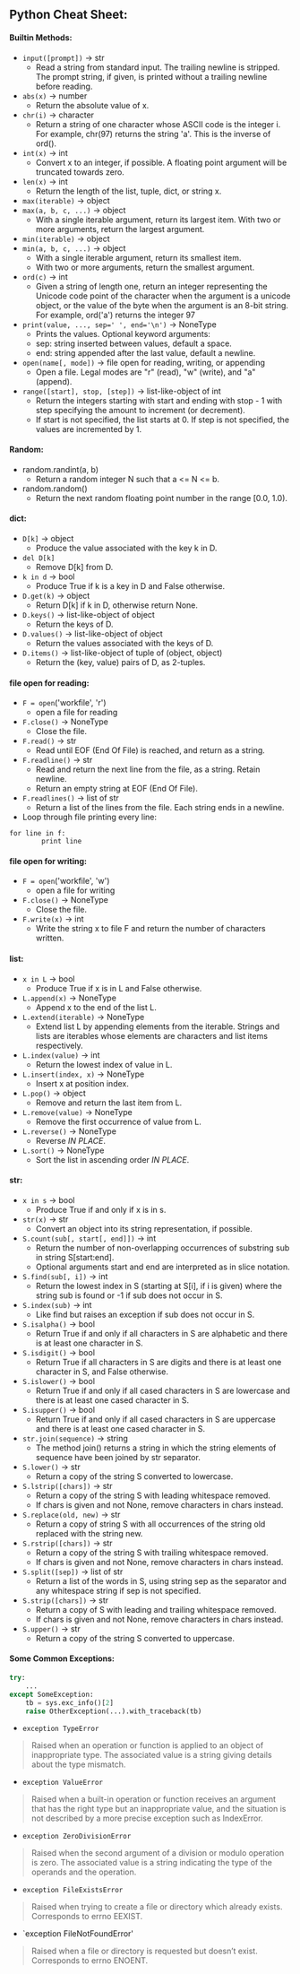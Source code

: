 ## Python Cheat Sheet:
#### Builtin Methods:
- `input([prompt])` -> str
    - Read a string from standard input. The trailing newline is stripped. The prompt string, if given, is printed without a trailing newline before reading.
- `abs(x)` -> number
    - Return the absolute value of x.
- `chr(i)` -> character
    - Return a string of one character whose ASCII code is the integer i. For example, chr(97) returns the string 'a'. This is the inverse of ord().  
- `int(x)` -> int
    - Convert x to an integer, if possible. A floating point argument will be truncated towards zero.
- `len(x)` -> int
    - Return the length of the list, tuple, dict, or string x.
- `max(iterable)` -> object
- `max(a, b, c, ...)` -> object
    - With a single iterable argument, return its largest item. With two or more arguments, return the largest argument.
- `min(iterable)` -> object
- `min(a, b, c, ...)` -> object
    - With a single iterable argument, return its smallest item.
    - With two or more arguments, return the smallest argument.
- `ord(c)` -> int
    - Given a string of length one, return an integer representing the Unicode code point of the character when the argument is a unicode object, or the value of the byte when the argument is an 8-bit string. For example, ord('a') returns the integer 97 
- `print(value, ..., sep=' ', end='\n')` -> NoneType
    - Prints the values. Optional keyword arguments:
    - sep: string inserted between values, default a space.
    - end: string appended after the last value, default a newline.
- `open(name[, mode])` -> file open for reading, writing, or appending
    - Open a file. Legal modes are "r" (read), "w" (write), and "a" (append).
- `range([start], stop, [step])` -> list-like-object of int
    - Return the integers starting with start and ending with stop - 1 with step specifying the amount to increment (or decrement).
    - If start is not specified, the list starts at 0. If step is not specified, the values are incremented by 1.
#### Random:

- random.randint(a, b)
    - Return a random integer N such that a <= N <= b.
- random.random()
    - Return the next random floating point number in the range [0.0, 1.0).
    
#### dict:

- `D[k]` -> object
    - Produce the value associated with the key k in D.
- `del D[k]`
    - Remove D[k] from D.
- `k in d` -> bool
    - Produce True if k is a key in D and False otherwise.
- `D.get(k)` -> object
    - Return D[k] if k in D, otherwise return None.
- `D.keys()` -> list-like-object of object
    - Return the keys of D.
- `D.values()` -> list-like-object of object
    - Return the values associated with the keys of D.
- `D.items()` -> list-like-object of tuple of (object, object)
    - Return the (key, value) pairs of D, as 2-tuples.
    
#### file open for reading:

- `F = open`('workfile', 'r')
    - open a file for reading
- `F.close()` -> NoneType
    - Close the file.
- `F.read()` -> str
    - Read until EOF (End Of File) is reached, and return as a string.
- `F.readline()` -> str
    - Read and return the next line from the file, as a string. Retain newline.
    - Return an empty string at EOF (End Of File).
- `F.readlines()` -> list of str
    - Return a list of the lines from the file. Each string ends in a newline.
- Loop through file printing every line:

```
for line in f:
        print line
```

#### file open for writing:

- `F = open`('workfile', 'w')
    - open a file for writing
- `F.close()` -> NoneType
    - Close the file.
- `F.write(x)` -> int
    - Write the string x to file F and return the number of characters written.
    
#### list:

- `x in L` -> bool
    - Produce True if x is in L and False otherwise.
- `L.append(x)` -> NoneType
    - Append x to the end of the list L.
- `L.extend(iterable)` -> NoneType
    - Extend list L by appending elements from the iterable. Strings and lists are iterables whose elements are characters and list items respectively.
- `L.index(value)` -> int
    - Return the lowest index of value in L.
- `L.insert(index, x)` -> NoneType
    - Insert x at position index.
- `L.pop()` -> object
    - Remove and return the last item from L.
- `L.remove(value)` -> NoneType
    - Remove the first occurrence of value from L.
- `L.reverse()` -> NoneType
    - Reverse *IN PLACE*.
- `L.sort()` -> NoneType
    - Sort the list in ascending order *IN PLACE*.
    
#### str:

- `x in s` -> bool
    - Produce True if and only if x is in s.
- `str(x)` -> str
    - Convert an object into its string representation, if possible.
- `S.count(sub[, start[, end]])` -> int
    - Return the number of non-overlapping occurrences of substring sub in string S[start:end]. 
    - Optional arguments start and end are interpreted as in slice notation.
- `S.find(sub[, i])` -> int
    - Return the lowest index in S (starting at S[i], if i is given) where the string sub is found or -1 if sub does not occur in S.
- `S.index(sub)` -> int
    - Like find but raises an exception if sub does not occur in S.
- `S.isalpha()` -> bool
    - Return True if and only if all characters in S are alphabetic and there is at least one character in S.
- `S.isdigit()` -> bool
    - Return True if all characters in S are digits and there is at least one character in S, and False otherwise.
- `S.islower()` -> bool
    - Return True if and only if all cased characters in S are lowercase and there is at least one cased character in S.
- `S.isupper()` -> bool
    - Return True if and only if all cased characters in S are uppercase and there is at least one cased character in S.
- `str.join(sequence)` -> string
    - The method join() returns a string in which the string elements of sequence have been joined by str separator.
- `S.lower()` -> str
    - Return a copy of the string S converted to lowercase.
- `S.lstrip([chars])` -> str
    - Return a copy of the string S with leading whitespace removed.
    - If chars is given and not None, remove characters in chars instead.
- `S.replace(old, new)` -> str
    - Return a copy of string S with all occurrences of the string old replaced with the string new.
- `S.rstrip([chars])` -> str
    - Return a copy of the string S with trailing whitespace removed.
    - If chars is given and not None, remove characters in chars instead.
- `S.split([sep])` -> list of str
    - Return a list of the words in S, using string sep as the separator and any whitespace string if sep is not specified.
- `S.strip([chars])` -> str
    - Return a copy of S with leading and trailing whitespace removed.
    - If chars is given and not None, remove characters in chars instead.
- `S.upper()` -> str
    - Return a copy of the string S converted to uppercase.

#### Some Common Exceptions:

```python
try:
    ...
except SomeException:
    tb = sys.exc_info()[2]
    raise OtherException(...).with_traceback(tb)
```


- `exception TypeError`
>Raised when an operation or function is applied to an object of inappropriate type. The associated value is a string giving details about the type mismatch.

- `exception ValueError`
>Raised when a built-in operation or function receives an argument that has the right type but an inappropriate value, and the situation is not described by a more precise exception such as IndexError.

- `exception ZeroDivisionError`
>Raised when the second argument of a division or modulo operation is zero. The associated value is a string indicating the type of the operands and the operation.

- `exception FileExistsError`
>Raised when trying to create a file or directory which already exists. Corresponds to errno EEXIST.

- `exception FileNotFoundError'
>Raised when a file or directory is requested but doesn’t exist. Corresponds to errno ENOENT.
